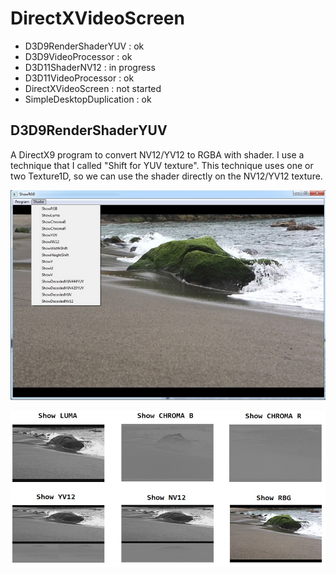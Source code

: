 # DirectXVideoScreen

* D3D9RenderShaderYUV : ok
* D3D9VideoProcessor : ok
* D3D11ShaderNV12 : in progress
* D3D11VideoProcessor : ok
* DirectXVideoScreen : not started
* SimpleDesktopDuplication : ok


## D3D9RenderShaderYUV

A DirectX9 program to convert NV12/YV12 to RGBA with shader. I use a technique that I called "Shift for YUV texture".
This technique uses one or two Texture1D, so we can use the shader directly on the NV12/YV12 texture.

![ShowRGB](./DirectXVideoScreen/Media/ShowRGB.jpg)

![YUVShader](./DirectXVideoScreen/Media/YUVShader.jpg)
